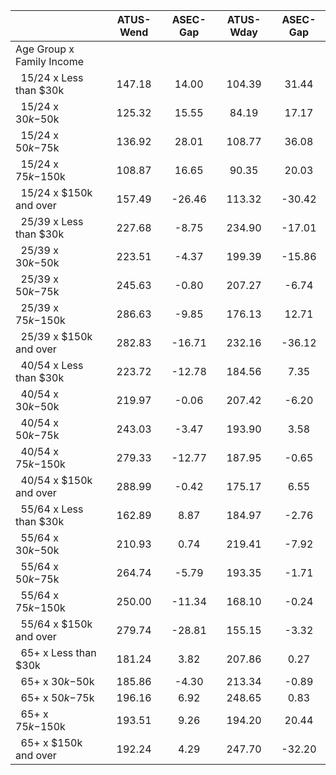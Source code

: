 
|                      |    ATUS-Wend |     ASEC-Gap |    ATUS-Wday |     ASEC-Gap |
| -------------------- | :----------: | :----------: | :----------: | :----------: |
| Age Group x Family Income |              |              |              |              |
| &nbsp;&nbsp;15/24 x Less than $30k |       147.18 |        14.00 |       104.39 |        31.44 |
| &nbsp;&nbsp;15/24 x $30k-$50k |       125.32 |        15.55 |        84.19 |        17.17 |
| &nbsp;&nbsp;15/24 x $50k-$75k |       136.92 |        28.01 |       108.77 |        36.08 |
| &nbsp;&nbsp;15/24 x $75k-$150k |       108.87 |        16.65 |        90.35 |        20.03 |
| &nbsp;&nbsp;15/24 x $150k and over |       157.49 |       -26.46 |       113.32 |       -30.42 |
| &nbsp;&nbsp;25/39 x Less than $30k |       227.68 |        -8.75 |       234.90 |       -17.01 |
| &nbsp;&nbsp;25/39 x $30k-$50k |       223.51 |        -4.37 |       199.39 |       -15.86 |
| &nbsp;&nbsp;25/39 x $50k-$75k |       245.63 |        -0.80 |       207.27 |        -6.74 |
| &nbsp;&nbsp;25/39 x $75k-$150k |       286.63 |        -9.85 |       176.13 |        12.71 |
| &nbsp;&nbsp;25/39 x $150k and over |       282.83 |       -16.71 |       232.16 |       -36.12 |
| &nbsp;&nbsp;40/54 x Less than $30k |       223.72 |       -12.78 |       184.56 |         7.35 |
| &nbsp;&nbsp;40/54 x $30k-$50k |       219.97 |        -0.06 |       207.42 |        -6.20 |
| &nbsp;&nbsp;40/54 x $50k-$75k |       243.03 |        -3.47 |       193.90 |         3.58 |
| &nbsp;&nbsp;40/54 x $75k-$150k |       279.33 |       -12.77 |       187.95 |        -0.65 |
| &nbsp;&nbsp;40/54 x $150k and over |       288.99 |        -0.42 |       175.17 |         6.55 |
| &nbsp;&nbsp;55/64 x Less than $30k |       162.89 |         8.87 |       184.97 |        -2.76 |
| &nbsp;&nbsp;55/64 x $30k-$50k |       210.93 |         0.74 |       219.41 |        -7.92 |
| &nbsp;&nbsp;55/64 x $50k-$75k |       264.74 |        -5.79 |       193.35 |        -1.71 |
| &nbsp;&nbsp;55/64 x $75k-$150k |       250.00 |       -11.34 |       168.10 |        -0.24 |
| &nbsp;&nbsp;55/64 x $150k and over |       279.74 |       -28.81 |       155.15 |        -3.32 |
| &nbsp;&nbsp;65+ x Less than $30k |       181.24 |         3.82 |       207.86 |         0.27 |
| &nbsp;&nbsp;65+ x $30k-$50k |       185.86 |        -4.30 |       213.34 |        -0.89 |
| &nbsp;&nbsp;65+ x $50k-$75k |       196.16 |         6.92 |       248.65 |         0.83 |
| &nbsp;&nbsp;65+ x $75k-$150k |       193.51 |         9.26 |       194.20 |        20.44 |
| &nbsp;&nbsp;65+ x $150k and over |       192.24 |         4.29 |       247.70 |       -32.20 |

